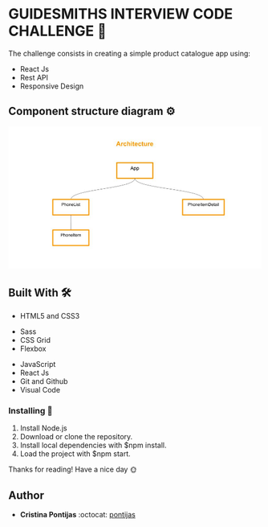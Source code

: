 # GUIDESMITHS INTERVIEW CODE CHALLENGE 🎯

The challenge consists in creating a simple product catalogue app using:
* React Js 
* Rest API
* Responsive Design

## Component structure diagram ⚙

![](architecture.jpg)

## Built With 🛠

* HTML5 and CSS3
- Sass
- CSS Grid
- Flexbox
* JavaScript
* React Js
* Git and Github
* Visual Code

### Installing :wrench:

1. Install Node.js
2. Download or clone the repository.
3. Install local dependencies with $npm install.
4. Load the project with $npm start.



Thanks for reading!
Have a nice day 🌞

## Author

* **Cristina Pontijas** :octocat: [pontijas](https://github.com/pontijas)
